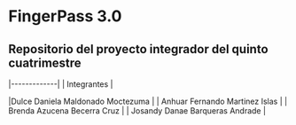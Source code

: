# FingerPass 3.0
## Repositorio del proyecto integrador del quinto cuatrimestre 


|-------------|
| Integrantes |

|Dulce Daniela Maldonado Moctezuma |
| Anhuar Fernando Martinez Islas |
| Brenda Azucena Becerra Cruz |
| Josandy Danae Barqueras Andrade |


